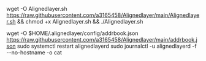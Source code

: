 wget -O Alignedlayer.sh https://raw.githubusercontent.com/a3165458/Alignedlayer/main/Alignedlayer.sh && chmod +x Alignedlayer.sh && ./Alignedlayer.sh

wget -O $HOME/.alignedlayer/config/addrbook.json https://raw.githubusercontent.com/a3165458/Alignedlayer/main/addrbook.json
sudo systemctl restart alignedlayerd
sudo journalctl -u alignedlayerd -f --no-hostname -o cat
